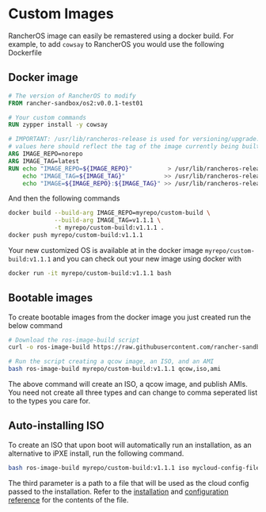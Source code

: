 # Custom Images

RancherOS image can easily be remastered using a docker build.
For example, to add `cowsay` to RancherOS you would use the
following Dockerfile

## Docker image

```Dockerfile
# The version of RancherOS to modify
FROM rancher-sandbox/os2:v0.0.1-test01

# Your custom commands
RUN zypper install -y cowsay

# IMPORTANT: /usr/lib/rancheros-release is used for versioning/upgrade. The
# values here should reflect the tag of the image currently being built
ARG IMAGE_REPO=norepo
ARG IMAGE_TAG=latest
RUN echo "IMAGE_REPO=${IMAGE_REPO}"          > /usr/lib/rancheros-release && \
    echo "IMAGE_TAG=${IMAGE_TAG}"           >> /usr/lib/rancheros-release && \
    echo "IMAGE=${IMAGE_REPO}:${IMAGE_TAG}" >> /usr/lib/rancheros-release
```

And then the following commands

```bash
docker build --build-arg IMAGE_REPO=myrepo/custom-build \
             --build-arg IMAGE_TAG=v1.1.1 \
             -t myrepo/custom-build:v1.1.1 .
docker push myrepo/custom-build:v1.1.1
```

Your new customized OS is available at in the docker image `myrepo/custom-build:v1.1.1` and you can
check out your new image using docker with

```bash
docker run -it myrepo/custom-build:v1.1.1 bash
```

## Bootable images

To create bootable images from the docker image you just created
run the below command

```bash
# Download the ros-image-build script
curl -o ros-image-build https://raw.githubusercontent.com/rancher-sandbox/os2/main/ros-image-build

# Run the script creating a qcow image, an ISO, and an AMI
bash ros-image-build myrepo/custom-build:v1.1.1 qcow,iso,ami
```

The above command will create an ISO, a qcow image, and publish AMIs. You need not create all
three types and can change to comma seperated list to the types you care for.

## Auto-installing ISO

To create an ISO that upon boot will automatically run an installation, as an alternative to iPXE install,
run the following command.

```bash
bash ros-image-build myrepo/custom-build:v1.1.1 iso mycloud-config-file.txt
```

The third parameter is a path to a file that will be used as the cloud config passed to the installation.
Refer to the [installation](./installation.md) and [configuration reference](./configuration.md) for the
contents of the file.